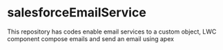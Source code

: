 # salesforceEmailService
This repository has codes enable email services to a custom object, LWC component compose emails and send an email using apex
